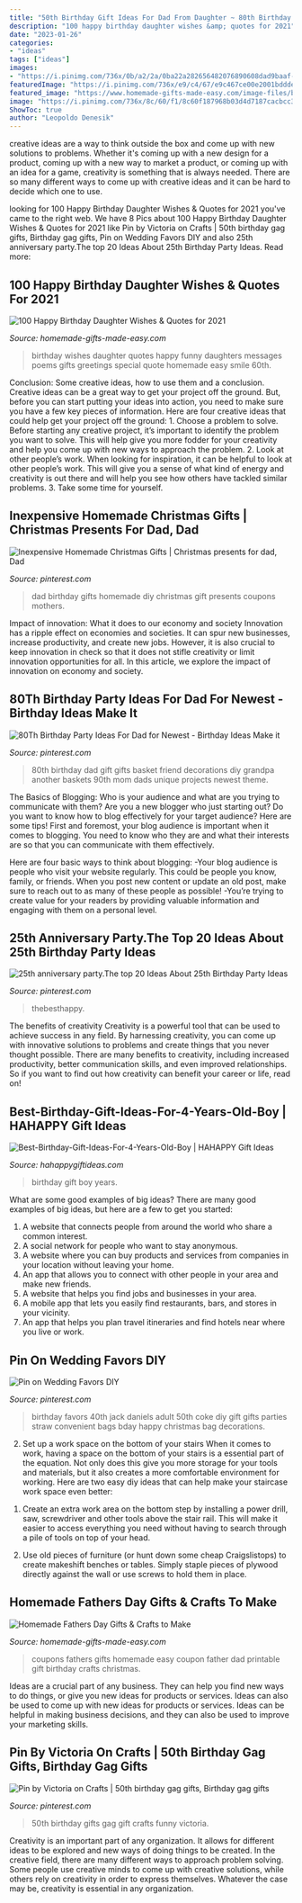 ```yaml
---
title: "50th Birthday Gift Ideas For Dad From Daughter ~ 80th Birthday Dad Gift Gifts Basket Friend Decorations Diy Grandpa Another Baskets 90th Mom Dads Unique Projects Newest Theme"
description: "100 happy birthday daughter wishes &amp; quotes for 2021"
date: "2023-01-26"
categories:
- "ideas"
tags: ["ideas"]
images:
- "https://i.pinimg.com/736x/0b/a2/2a/0ba22a282656482076890608dad9baaf--gag-gifts-funny-gifts.jpg"
featuredImage: "https://i.pinimg.com/736x/e9/c4/67/e9c467ce00e2001bddde51c7408a529c.jpg"
featured_image: "https://www.homemade-gifts-made-easy.com/image-files/birthday-wishes-for-daughter-smile-600x900.jpg"
image: "https://i.pinimg.com/736x/8c/60/f1/8c60f187968b03d4d7187cacbcc35aaf--birthday-coupons-for-dad-coupons-for-mothers-day.jpg"
ShowToc: true
author: "Leopoldo Denesik"
---
```



creative ideas are a way to think outside the box and come up with new solutions to problems. Whether it's coming up with a new design for a product, coming up with a new way to market a product, or coming up with an idea for a game, creativity is something that is always needed. There are so many different ways to come up with creative ideas and it can be hard to decide which one to use.

	

		
looking for 100 Happy Birthday Daughter Wishes &amp; Quotes for 2021 you've came to the right web. We have 8 Pics about 100 Happy Birthday Daughter Wishes &amp; Quotes for 2021 like Pin by Victoria on Crafts | 50th birthday gag gifts, Birthday gag gifts, Pin on Wedding Favors DIY and also 25th anniversary party.The top 20 Ideas About 25th Birthday Party Ideas. Read more:
		
    
## 100 Happy Birthday Daughter Wishes &amp; Quotes For 2021

<img loading=lazy src="https://www.homemade-gifts-made-easy.com/image-files/birthday-wishes-for-daughter-smile-600x900.jpg" onerror="this.onerror=null;this.src='https://tse2.mm.bing.net/th?id=OIP.aswn7uyu8AEZNDY5dfDJvgHaLH&amp;pid=15.1';" alt="100 Happy Birthday Daughter Wishes &amp; Quotes for 2021">

_Source: homemade-gifts-made-easy.com_

>birthday wishes daughter quotes happy funny daughters messages poems gifts greetings special quote homemade easy smile 60th. 

	

Conclusion: Some creative ideas, how to use them and a conclusion.
Creative ideas can be a great way to get your project off the ground. But, before you can start putting your ideas into action, you need to make sure you have a few key pieces of information. Here are four creative ideas that could help get your project off the ground: 1. Choose a problem to solve. Before starting any creative project, it’s important to identify the problem you want to solve. This will help give you more fodder for your creativity and help you come up with new ways to approach the problem. 2. Look at other people’s work. When looking for inspiration, it can be helpful to look at other people’s work. This will give you a sense of what kind of energy and creativity is out there and will help you see how others have tackled similar problems. 3. Take some time for yourself.

    
## Inexpensive Homemade Christmas Gifts | Christmas Presents For Dad, Dad

<img loading=lazy src="https://i.pinimg.com/736x/8c/60/f1/8c60f187968b03d4d7187cacbcc35aaf--birthday-coupons-for-dad-coupons-for-mothers-day.jpg" onerror="this.onerror=null;this.src='https://tse2.mm.bing.net/th?id=OIP.MAnZ9uovPhwvn6v5uhYq4gHaKc&amp;pid=15.1';" alt="Inexpensive Homemade Christmas Gifts | Christmas presents for dad, Dad">

_Source: pinterest.com_

>dad birthday gifts homemade diy christmas gift presents coupons mothers. 

	

Impact of innovation: What it does to our economy and society
Innovation has a ripple effect on economies and societies. It can spur new businesses, increase productivity, and create new jobs. However, it is also crucial to keep innovation in check so that it does not stifle creativity or limit innovation opportunities for all. In this article, we explore the impact of innovation on economy and society.

    
## 80Th Birthday Party Ideas For Dad For Newest - Birthday Ideas Make It

<img loading=lazy src="https://i.pinimg.com/736x/e1/7c/af/e17caf889573b5929d48e6e4ec4d7d7d.jpg" onerror="this.onerror=null;this.src='https://tse4.mm.bing.net/th?id=OIP.Ob_pmDcQrwWBc4gZsZ6qMgHaNI&amp;pid=15.1';" alt="80Th Birthday Party Ideas For Dad for Newest - Birthday Ideas Make it">

_Source: pinterest.com_

>80th birthday dad gift gifts basket friend decorations diy grandpa another baskets 90th mom dads unique projects newest theme. 

	

The Basics of Blogging: Who is your audience and what are you trying to communicate with them?
Are you a new blogger who just starting out? Do you want to know how to blog effectively for your target audience? Here are some tips! 
First and foremost, your blog audience is important when it comes to blogging. You need to know who they are and what their interests are so that you can communicate with them effectively. 

Here are four basic ways to think about blogging:
-Your blog audience is people who visit your website regularly. This could be people you know, family, or friends. When you post new content or update an old post, make sure to reach out to as many of these people as possible! 
-You’re trying to create value for your readers by providing valuable information and engaging with them on a personal level.

    
## 25th Anniversary Party.The Top 20 Ideas About 25th Birthday Party Ideas

<img loading=lazy src="https://i.pinimg.com/736x/b6/8e/07/b68e077bcda889ab9d8edfb094a66935.jpg" onerror="this.onerror=null;this.src='https://tse1.mm.bing.net/th?id=OIP.8aJW_vPsia3Zwq2kNJbZPAHaLH&amp;pid=15.1';" alt="25th anniversary party.The top 20 Ideas About 25th Birthday Party Ideas">

_Source: pinterest.com_

>thebesthappy. 

	

The benefits of creativity
Creativity is a powerful tool that can be used to achieve success in any field. By harnessing creativity, you can come up with innovative solutions to problems and create things that you never thought possible. There are many benefits to creativity, including increased productivity, better communication skills, and even improved relationships. So if you want to find out how creativity can benefit your career or life, read on!

    
## Best-Birthday-Gift-Ideas-For-4-Years-Old-Boy | HAHAPPY Gift Ideas

<img loading=lazy src="https://hahappygiftideas.com/wp-content/uploads/2020/03/Best-Birthday-Gift-Ideas-For-4-Years-Old-Boy.png" onerror="this.onerror=null;this.src='https://tse4.mm.bing.net/th?id=OIP.GQlTJTZd5DeX9BwsvMi0qAHaLG&amp;pid=15.1';" alt="Best-Birthday-Gift-Ideas-For-4-Years-Old-Boy | HAHAPPY Gift Ideas">

_Source: hahappygiftideas.com_

>birthday gift boy years. 

	

What are some good examples of big ideas?
There are many good examples of big ideas, but here are a few to get you started:
1. A website that connects people from around the world who share a common interest. 
2. A social network for people who want to stay anonymous. 
3. A website where you can buy products and services from companies in your location without leaving your home. 
4. An app that allows you to connect with other people in your area and make new friends. 
5. A website that helps you find jobs and businesses in your area. 
6. A mobile app that lets you easily find restaurants, bars, and stores in your vicinity. 
7. An app that helps you plan travel itineraries and find hotels near where you live or work.

    
## Pin On Wedding Favors DIY

<img loading=lazy src="https://i.pinimg.com/736x/e9/c4/67/e9c467ce00e2001bddde51c7408a529c.jpg" onerror="this.onerror=null;this.src='https://tse1.mm.bing.net/th?id=OIP.pp46vO0SzaxJBn2eeLu8cwHaJ3&amp;pid=15.1';" alt="Pin on Wedding Favors DIY">

_Source: pinterest.com_

>birthday favors 40th jack daniels adult 50th coke diy gift gifts parties straw convenient bags bday happy christmas bag decorations. 

	

2) Set up a work space on the bottom of your stairs
When it comes to work, having a space on the bottom of your stairs is a essential part of the equation. Not only does this give you more storage for your tools and materials, but it also creates a more comfortable environment for working. Here are two easy diy ideas that can help make your staircase work space even better:
1. Create an extra work area on the bottom step by installing a power drill, saw, screwdriver and other tools above the stair rail. This will make it easier to access everything you need without having to search through a pile of tools on top of your head.

2. Use old pieces of furniture (or hunt down some cheap Craigslistops) to create makeshift benches or tables. Simply staple pieces of plywood directly against the wall or use screws to hold them in place.

    
## Homemade Fathers Day Gifts &amp; Crafts To Make

<img loading=lazy src="http://www.homemade-gifts-made-easy.com/image-files/fathers-day-coupons-pinnable-800x974.jpg" onerror="this.onerror=null;this.src='https://tse3.mm.bing.net/th?id=OIP.eUoroH4QTBAdW4ptWTeFAgHaJB&amp;pid=15.1';" alt="Homemade Fathers Day Gifts &amp; Crafts to Make">

_Source: homemade-gifts-made-easy.com_

>coupons fathers gifts homemade easy coupon father dad printable gift birthday crafts christmas. 

	

Ideas are a crucial part of any business. They can help you find new ways to do things, or give you new ideas for products or services. Ideas can also be used to come up with new ideas for products or services. Ideas can be helpful in making business decisions, and they can also be used to improve your marketing skills.

    
## Pin By Victoria On Crafts | 50th Birthday Gag Gifts, Birthday Gag Gifts

<img loading=lazy src="https://i.pinimg.com/736x/0b/a2/2a/0ba22a282656482076890608dad9baaf--gag-gifts-funny-gifts.jpg" onerror="this.onerror=null;this.src='https://tse1.mm.bing.net/th?id=OIP.CJJBJZXB0kMnh7zQd9OgWAHaKz&amp;pid=15.1';" alt="Pin by Victoria on Crafts | 50th birthday gag gifts, Birthday gag gifts">

_Source: pinterest.com_

>50th birthday gifts gag gift crafts funny victoria. 

	

Creativity is an important part of any organization. It allows for different ideas to be explored and new ways of doing things to be created. In the creative field, there are many different ways to approach problem solving. Some people use creative minds to come up with creative solutions, while others rely on creativity in order to express themselves. Whatever the case may be, creativity is essential in any organization.


